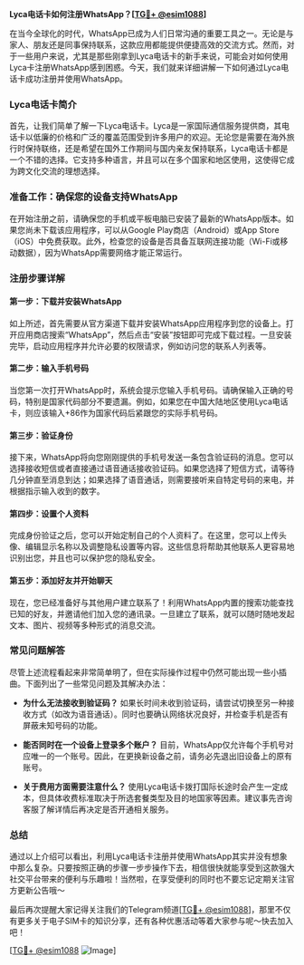 **Lyca电话卡如何注册WhatsApp？[[TG💪+ @esim1088](https://t.me/s/esim1088)]**

在当今全球化的时代，WhatsApp已成为人们日常沟通的重要工具之一。无论是与家人、朋友还是同事保持联系，这款应用都能提供便捷高效的交流方式。然而，对于一些用户来说，尤其是那些刚拿到Lyca电话卡的新手来说，可能会对如何使用Lyca卡注册WhatsApp感到困惑。今天，我们就来详细讲解一下如何通过Lyca电话卡成功注册并使用WhatsApp。

### Lyca电话卡简介

首先，让我们简单了解一下Lyca电话卡。Lyca是一家国际通信服务提供商，其电话卡以低廉的价格和广泛的覆盖范围受到许多用户的欢迎。无论您是需要在海外旅行时保持联络，还是希望在国外工作期间与国内亲友保持联系，Lyca电话卡都是一个不错的选择。它支持多种语言，并且可以在多个国家和地区使用，这使得它成为跨文化交流的理想选择。

### 准备工作：确保您的设备支持WhatsApp

在开始注册之前，请确保您的手机或平板电脑已安装了最新的WhatsApp版本。如果您尚未下载该应用程序，可以从Google Play商店（Android）或App Store（iOS）中免费获取。此外，检查您的设备是否具备互联网连接功能（Wi-Fi或移动数据），因为WhatsApp需要网络才能正常运行。

### 注册步骤详解

#### 第一步：下载并安装WhatsApp

如上所述，首先需要从官方渠道下载并安装WhatsApp应用程序到您的设备上。打开应用商店搜索“WhatsApp”，然后点击“安装”按钮即可完成下载过程。一旦安装完毕，启动应用程序并允许必要的权限请求，例如访问您的联系人列表等。

#### 第二步：输入手机号码

当您第一次打开WhatsApp时，系统会提示您输入手机号码。请确保输入正确的号码，特别是国家代码部分不要遗漏。例如，如果您在中国大陆地区使用Lyca电话卡，则应该输入+86作为国家代码后紧跟您的实际手机号码。

#### 第三步：验证身份

接下来，WhatsApp将向您刚刚提供的手机号发送一条包含验证码的消息。您可以选择接收短信或者直接通过语音通话接收验证码。如果您选择了短信方式，请等待几分钟直至消息到达；如果选择了语音通话，则需要接听来自特定号码的来电，并根据指示输入收到的数字。

#### 第四步：设置个人资料

完成身份验证之后，您可以开始定制自己的个人资料了。在这里，您可以上传头像、编辑显示名称以及调整隐私设置等内容。这些信息将帮助其他联系人更容易地识别出您，并且也可以保护您的隐私安全。

#### 第五步：添加好友并开始聊天

现在，您已经准备好与其他用户建立联系了！利用WhatsApp内置的搜索功能查找已知的好友，并邀请他们加入您的通讯录。一旦建立了联系，就可以随时随地发起文本、图片、视频等多种形式的消息交流。

### 常见问题解答

尽管上述流程看起来非常简单明了，但在实际操作过程中仍然可能出现一些小插曲。下面列出了一些常见问题及其解决办法：

- **为什么无法接收到验证码？**
  如果长时间未收到验证码，请尝试切换至另一种接收方式（如改为语音通话）。同时也要确认网络状况良好，并检查手机是否有屏蔽未知号码的功能。
  
- **能否同时在一个设备上登录多个账户？**
  目前，WhatsApp仅允许每个手机号对应唯一的一个账号。因此，在更换新设备之前，请务必先退出旧设备上的原有账号。

- **关于费用方面需要注意什么？**
  使用Lyca电话卡拨打国际长途时会产生一定成本，但具体收费标准取决于所选套餐类型及目的地国家等因素。建议事先咨询客服了解详情后再决定是否开通相关服务。

### 总结

通过以上介绍可以看出，利用Lyca电话卡注册并使用WhatsApp其实并没有想象中那么复杂。只要按照正确的步骤一步步操作下去，相信很快就能享受到这款强大社交平台带来的便利与乐趣啦！当然啦，在享受便利的同时也不要忘记定期关注官方更新公告哦～

最后再次提醒大家记得关注我们的Telegram频道[[TG💪+ @esim1088](https://t.me/s/esim1088)]，那里不仅有更多关于电子SIM卡的知识分享，还有各种优惠活动等着大家参与呢～快去加入吧！

[[TG💪+ @esim1088](https://t.me/s/esim1088) ![Image](https://i.postimg.cc/4NQfJmqS/Snipaste-2025-05-13-00-14-12.png)]